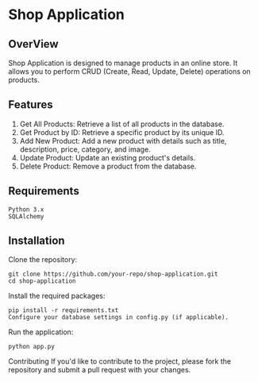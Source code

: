# Shop Application

## OverView
Shop Application is designed to manage products in an online store. It allows you to perform CRUD (Create, Read, Update, Delete) operations on products.

## Features
1. Get All Products: Retrieve a list of all products in the database.
2. Get Product by ID: Retrieve a specific product by its unique ID.
3. Add New Product: Add a new product with details such as title, description, price, category, and image.
4. Update Product: Update an existing product's details.
5. Delete Product: Remove a product from the database.

## Requirements
```
Python 3.x
SQLAlchemy
```
## Installation
Clone the repository:
```
git clone https://github.com/your-repo/shop-application.git
cd shop-application
```
Install the required packages:
```
pip install -r requirements.txt
Configure your database settings in config.py (if applicable).
```
Run the application:

```
python app.py
```

Contributing
If you'd like to contribute to the project, please fork the repository and submit a pull request with your changes.
